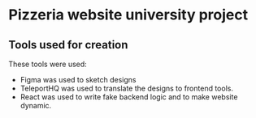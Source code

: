 # Pizzeria website university project

## Tools used for creation

These tools were used:

- Figma was used to sketch designs
- TeleportHQ was used to translate the designs to frontend tools.
- React was used to write fake backend logic and to make website dynamic.
